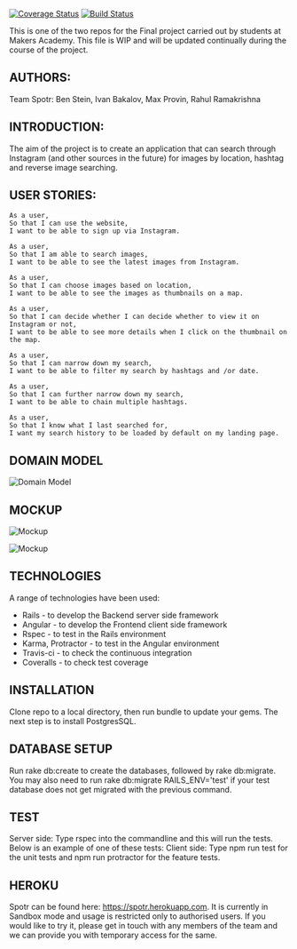 [![Coverage Status](https://coveralls.io/repos/github/rahulrama/Brim_final/badge.svg?branch=master)](https://coveralls.io/github/rahulrama/Brim_final?branch=master)  [![Build Status](https://travis-ci.org/rahulrama/Spotr.svg?branch=master)](https://travis-ci.org/rahulrama/Spotr)


This is one of the two repos for the Final project carried out by students at Makers Academy.
This file is WIP and will be updated continually during the course of the project.

AUTHORS:
-------

Team Spotr: Ben Stein, Ivan Bakalov, Max Provin, Rahul Ramakrishna

INTRODUCTION:
------------

The aim of the project is to create an application that can search through Instagram (and other sources in the future) for images by location, hashtag and reverse image searching.

USER STORIES:
------------

```
As a user,
So that I can use the website,
I want to be able to sign up via Instagram.

As a user,
So that I am able to search images,
I want to be able to see the latest images from Instagram.

As a user,
So that I can choose images based on location,
I want to be able to see the images as thumbnails on a map.

As a user,
So that I can decide whether I can decide whether to view it on Instagram or not,
I want to be able to see more details when I click on the thumbnail on the map.

As a user,
So that I can narrow down my search,
I want to be able to filter my search by hashtags and /or date.

As a user,
So that I can further narrow down my search,
I want to be able to chain multiple hashtags.

As a user,
So that I know what I last searched for,
I want my search history to be loaded by default on my landing page.
```

DOMAIN MODEL
------------

![Domain Model](https://github.com/rahulrama/brimserver/blob/master/public/images/Brim.png)

MOCKUP
------

![Mockup](https://github.com/rahulrama/brimserver/blob/master/public/images/LandingPageMockup.png)

![Mockup](https://github.com/rahulrama/brimserver/blob/master/public/images/MapImageDetailMockup.png)


TECHNOLOGIES
------------

A range of technologies have been used:
- Rails - to develop the Backend server side framework
- Angular - to develop the Frontend client side framework
- Rspec - to test in the Rails environment
- Karma, Protractor - to test in the Angular environment
- Travis-ci - to check the continuous integration
- Coveralls - to check test coverage

INSTALLATION
------------

Clone repo to a local directory, then run bundle to update your gems. The next step is to install PostgresSQL.

DATABASE SETUP
--------------

Run rake db:create to create the databases, followed by rake db:migrate. You may also need to run rake db:migrate RAILS_ENV='test' if your test database does not get migrated with the previous command.

TEST
----

Server side: Type rspec into the commandline and this will run the tests. Below is an example of one of these tests:
Client side: Type npm run test for the unit tests and npm run protractor for the feature tests.

HEROKU
------

Spotr can be found here: https://spotr.herokuapp.com. It is currently in Sandbox mode and usage is restricted only to authorised users. If you would like to try it, please get in touch with any members of the team and we can provide you with temporary access for the same.
